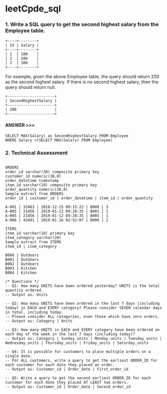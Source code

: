 # leetCpde_sql

### 1. Write a SQL query to get the second highest salary from the Employee table.
```
+----+--------+
| Id | Salary |
+----+--------+
| 1  | 100    |
| 2  | 200    |
| 3  | 300    |
+----+--------+
```
For example, given the above Employee table, the query should return 200 as the second highest salary. If there is no second highest salary, then the query should return null.

```
+---------------------+
| SecondHighestSalary |
+---------------------+
| 200                 |
+---------------------+
```

#### ANSWER >>>
```
SELECT MAX(Salary) as SecondHighestSalary FROM Employee
WHERE Salary <(SELECT MAX(Salary) FROM Employee)
```
### 2. Technical Assessment 



```**Table schema**

ORDERS
order_id varchar(30) composite primary key
customer_id numeric(38,0)
order_datetime timestamp
item_id varchar(10) composite primary key
order_quantity numeric(38,0)
Sample extract from ORDERS
order_id | customer_id | order_datetime | item_id | order_quantity

A-001 | 32483 | 2018-12-15 09:15:22 | B000 | 3
A-005 | 21456 | 2019-01-12 09:28:35 | B001 | 1
A-005 | 21456 | 2019-01-12 09:28:35 | B005 | 1
A-006 | 42491 | 2019-01-16 02:52:07 | B008 | 2

ITEMS
item_id varchar(10) primary key
item_category varchar(20)
Sample extract from ITEMS
item_id | item_category

B000 | Outdoors
B001 | Outdoors
B002 | Outdoors
B003 | Kitchen
B004 | Kitchen

/* Questions */
-- Q1: How many UNITS have been ordered yesterday? UNITS is the total quantity ordered.
-- Output as: Units

-- Q2: How many UNITS have been ordered in the last 7 days (including today) in EACH and EVERY category? Please consider SEVEN calendar days in total, including today.
-- Please consider ALL categories, even those which have zero orders.
-- Output as: Category | Units

-- Q3: How many UNITS in EACH and EVERY category have been ordered on each day of the week in the last 7 days (including today)?
-- Output as: Category | Sunday_units | Monday_units | Tuesday_units | Wednesday_units | Thursday_units | Friday_units | Saturday_units

-- Q4: It is possible for customers to place multiple orders on a single date.
-- For ALL customers, write a query to get the earliest ORDER_ID for each customer for each date they placed an order.
-- Output as: Customer_id | Order_date | First_order_id

-- Q5: Write a query to get the second earliest ORDER_ID for each customer for each date they placed AT LEAST two orders.
-- Output as: Customer_id | Order_date | Second_order_id



```